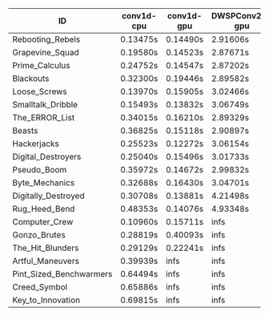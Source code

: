 |ID|conv1d-cpu|conv1d-gpu|DWSPConv2D-gpu|gemm-gpu|avg|
|-|-|-|-|-|-|
|Rebooting_Rebels|0.13475s|0.14490s|2.91606s|1.71511s|1.22770s|
|Grapevine_Squad|0.19580s|0.14523s|2.87671s|1.73122s|1.23724s|
|Prime_Calculus|0.24752s|0.14547s|2.87202s|1.69479s|1.23995s|
|Blackouts|0.32300s|0.19446s|2.89582s|1.70941s|1.28067s|
|Loose_Screws|0.13970s|0.15905s|3.02466s|1.83568s|1.28977s|
|Smalltalk_Dribble|0.15493s|0.13832s|3.06749s|1.91131s|1.31801s|
|The_ERROR_List|0.34015s|0.16210s|2.89329s|1.91491s|1.32761s|
|Beasts|0.36825s|0.15118s|2.90897s|1.91242s|1.33521s|
|Hackerjacks|0.25523s|0.12272s|3.06154s|1.90629s|1.33644s|
|Digital_Destroyers|0.25040s|0.15496s|3.01733s|1.95565s|1.34459s|
|Pseudo_Boom|0.35972s|0.14672s|2.99832s|1.94676s|1.36288s|
|Byte_Mechanics|0.32688s|0.16430s|3.04701s|1.91658s|1.36369s|
|Digitally_Destroyed|0.30708s|0.13881s|4.21498s|2.47872s|1.78490s|
|Rug_Heed_Bend|0.48353s|0.14076s|4.93348s|4.34877s|2.47664s|
|Computer_Crew|0.10960s|0.15711s|infs|4.37265s|infs|
|Gonzo_Brutes|0.28819s|0.40093s|infs|4.39741s|infs|
|The_Hit_Blunders|0.29129s|0.22241s|infs|1.91642s|infs|
|Artful_Maneuvers|0.39939s|infs|infs|4.43964s|infs|
|Pint_Sized_Benchwarmers|0.64494s|infs|infs|4.43504s|infs|
|Creed_Symbol|0.65886s|infs|infs|4.42905s|infs|
|Key_to_Innovation|0.69815s|infs|infs|4.42719s|infs|
